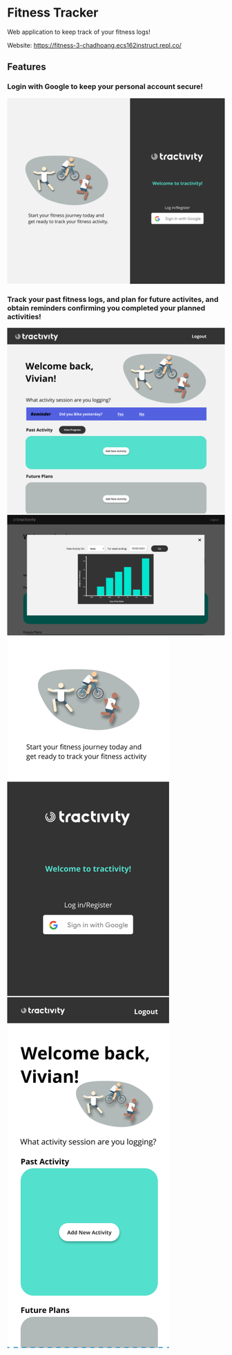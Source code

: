 # Fitness Tracker
Web application to keep track of your fitness logs!

Website: https://fitness-3-chadhoang.ecs162instruct.repl.co/

## Features
### Login with Google to keep your personal account secure!

![Login](Images/tractivity-login.png)

### Track your past fitness logs, and plan for future activites, and obtain reminders confirming you completed your planned activities!
![Home](Images/tractivity-home.png)
![Barchart](Images/barchart.png)
![Mobile Login](Images/tractivity-mobile-login.png)
![Mobile Home](Images/tractivity-mobile.png)

